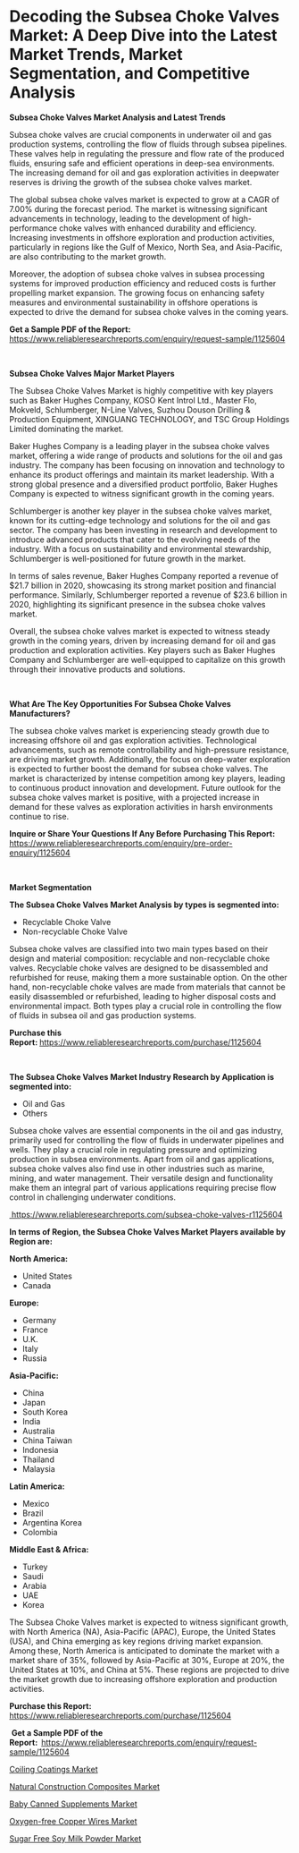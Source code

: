 <p><h1>Decoding the Subsea Choke Valves Market: A Deep Dive into the Latest Market Trends, Market Segmentation, and Competitive Analysis</h1></p><p><strong>Subsea Choke Valves Market Analysis and Latest Trends</strong></p>
<p><p>Subsea choke valves are crucial components in underwater oil and gas production systems, controlling the flow of fluids through subsea pipelines. These valves help in regulating the pressure and flow rate of the produced fluids, ensuring safe and efficient operations in deep-sea environments. The increasing demand for oil and gas exploration activities in deepwater reserves is driving the growth of the subsea choke valves market.</p><p>The global subsea choke valves market is expected to grow at a CAGR of 7.00% during the forecast period. The market is witnessing significant advancements in technology, leading to the development of high-performance choke valves with enhanced durability and efficiency. Increasing investments in offshore exploration and production activities, particularly in regions like the Gulf of Mexico, North Sea, and Asia-Pacific, are also contributing to the market growth.</p><p>Moreover, the adoption of subsea choke valves in subsea processing systems for improved production efficiency and reduced costs is further propelling market expansion. The growing focus on enhancing safety measures and environmental sustainability in offshore operations is expected to drive the demand for subsea choke valves in the coming years.</p></p>
<p><strong>Get a Sample PDF of the Report:&nbsp;</strong> <a href="https://www.reliableresearchreports.com/enquiry/request-sample/1125604">https://www.reliableresearchreports.com/enquiry/request-sample/1125604</a></p>
<p>&nbsp;</p>
<p><strong>Subsea Choke Valves Major Market Players</strong></p>
<p><p>The Subsea Choke Valves Market is highly competitive with key players such as Baker Hughes Company, KOSO Kent Introl Ltd., Master Flo, Mokveld, Schlumberger, N-Line Valves, Suzhou Douson Drilling & Production Equipment, XINGUANG TECHNOLOGY, and TSC Group Holdings Limited dominating the market. </p><p>Baker Hughes Company is a leading player in the subsea choke valves market, offering a wide range of products and solutions for the oil and gas industry. The company has been focusing on innovation and technology to enhance its product offerings and maintain its market leadership. With a strong global presence and a diversified product portfolio, Baker Hughes Company is expected to witness significant growth in the coming years.</p><p>Schlumberger is another key player in the subsea choke valves market, known for its cutting-edge technology and solutions for the oil and gas sector. The company has been investing in research and development to introduce advanced products that cater to the evolving needs of the industry. With a focus on sustainability and environmental stewardship, Schlumberger is well-positioned for future growth in the market.</p><p>In terms of sales revenue, Baker Hughes Company reported a revenue of $21.7 billion in 2020, showcasing its strong market position and financial performance. Similarly, Schlumberger reported a revenue of $23.6 billion in 2020, highlighting its significant presence in the subsea choke valves market.</p><p>Overall, the subsea choke valves market is expected to witness steady growth in the coming years, driven by increasing demand for oil and gas production and exploration activities. Key players such as Baker Hughes Company and Schlumberger are well-equipped to capitalize on this growth through their innovative products and solutions.</p></p>
<p>&nbsp;</p>
<p><strong>What Are The Key Opportunities For Subsea Choke Valves Manufacturers?</strong></p>
<p><p>The subsea choke valves market is experiencing steady growth due to increasing offshore oil and gas exploration activities. Technological advancements, such as remote controllability and high-pressure resistance, are driving market growth. Additionally, the focus on deep-water exploration is expected to further boost the demand for subsea choke valves. The market is characterized by intense competition among key players, leading to continuous product innovation and development. Future outlook for the subsea choke valves market is positive, with a projected increase in demand for these valves as exploration activities in harsh environments continue to rise.</p></p>
<p><strong>Inquire or Share Your Questions If Any Before Purchasing This Report:</strong> <a href="https://www.reliableresearchreports.com/enquiry/pre-order-enquiry/1125604">https://www.reliableresearchreports.com/enquiry/pre-order-enquiry/1125604</a></p>
<p>&nbsp;</p>
<p><strong>Market Segmentation</strong></p>
<p><strong>The Subsea Choke Valves Market Analysis by types is segmented into:</strong></p>
<p><ul><li>Recyclable Choke Valve</li><li>Non-recyclable Choke Valve</li></ul></p>
<p><p>Subsea choke valves are classified into two main types based on their design and material composition: recyclable and non-recyclable choke valves. Recyclable choke valves are designed to be disassembled and refurbished for reuse, making them a more sustainable option. On the other hand, non-recyclable choke valves are made from materials that cannot be easily disassembled or refurbished, leading to higher disposal costs and environmental impact. Both types play a crucial role in controlling the flow of fluids in subsea oil and gas production systems.</p></p>
<p><strong>Purchase this Report:&nbsp;</strong><a href="https://www.reliableresearchreports.com/purchase/1125604">https://www.reliableresearchreports.com/purchase/1125604</a></p>
<p>&nbsp;</p>
<p><strong>The Subsea Choke Valves Market Industry Research by Application is segmented into:</strong></p>
<p><ul><li>Oil and Gas</li><li>Others</li></ul></p>
<p><p>Subsea choke valves are essential components in the oil and gas industry, primarily used for controlling the flow of fluids in underwater pipelines and wells. They play a crucial role in regulating pressure and optimizing production in subsea environments. Apart from oil and gas applications, subsea choke valves also find use in other industries such as marine, mining, and water management. Their versatile design and functionality make them an integral part of various applications requiring precise flow control in challenging underwater conditions.</p></p>
<p><a href="https://www.reliableresearchreports.com/subsea-choke-valves-r1125604">&nbsp;https://www.reliableresearchreports.com/subsea-choke-valves-r1125604</a></p>
<p><strong>In terms of Region, the Subsea Choke Valves Market Players available by Region are:</strong></p>
<p>
    <p> <strong> North America: </strong>
        <ul>
            <li>United States</li>
            <li>Canada</li>
        </ul>
        </p> 
    <p> <strong> Europe: </strong>
        <ul>
            <li>Germany</li>
            <li>France</li>
            <li>U.K.</li>
            <li>Italy</li>
            <li>Russia</li>
        </ul>
        </p> 
    <p> <strong> Asia-Pacific: </strong>
        <ul>
            <li>China</li>
            <li>Japan</li>
            <li>South Korea</li>
            <li>India</li>
            <li>Australia</li>
            <li>China Taiwan</li>
            <li>Indonesia</li>
            <li>Thailand</li>
            <li>Malaysia</li>
        </ul>
        </p> 
    <p> <strong> Latin America: </strong>
        <ul>
            <li>Mexico</li>
            <li>Brazil</li>
            <li>Argentina Korea</li>
            <li>Colombia</li>
        </ul>
        </p> 
    <p> <strong> Middle East & Africa: </strong>
        <ul>
            <li>Turkey</li>
            <li>Saudi</li>
            <li>Arabia</li>
            <li>UAE</li>
            <li>Korea</li>
        </ul>
    </p>
    </p>
<p><p>The Subsea Choke Valves market is expected to witness significant growth, with North America (NA), Asia-Pacific (APAC), Europe, the United States (USA), and China emerging as key regions driving market expansion. Among these, North America is anticipated to dominate the market with a market share of 35%, followed by Asia-Pacific at 30%, Europe at 20%, the United States at 10%, and China at 5%. These regions are projected to drive the market growth due to increasing offshore exploration and production activities.</p></p>
<p><strong>Purchase this Report: </strong><a href="https://www.reliableresearchreports.com/purchase/1125604">https://www.reliableresearchreports.com/purchase/1125604</a></p>
<p>&nbsp;<strong>Get a Sample PDF of the Report:&nbsp;&nbsp;</strong><a href="https://www.reliableresearchreports.com/enquiry/request-sample/1125604">https://www.reliableresearchreports.com/enquiry/request-sample/1125604</a></p>
<p><strong></strong></p>
<p><p><a href="https://medium.com/@millerjimk/global-coiling-coatings-market-share-and-growth-opportunities-and-market-size-growing-with-a-cagr-9c199cb5f72b">Coiling Coatings Market</a></p><p><a href="https://medium.com/@norchellecan/insights-into-the-natural-construction-composites-market-market-players-market-size-geographical-2c81b863f51f">Natural Construction Composites Market</a></p><p><a href="https://github.com/mdinislamsheik/Market-Research-Report-List-1/blob/main/baby-canned-supplements-market.md">Baby Canned Supplements Market</a></p><p><a href="https://medium.com/@max.sanderson5645/oxygen-free-copper-wires-market-global-market-share-and-ranking-overall-sales-and-demand-b52a9339f907">Oxygen-free Copper Wires Market</a></p><p><a href="https://github.com/hzxpgedq27/Market-Research-Report-List-1/blob/main/sugar-free-soy-milk-powder-market.md">Sugar Free Soy Milk Powder Market</a></p></p>